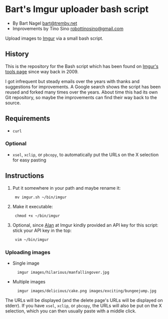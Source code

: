 Bart's Imgur uploader bash script
=================================

- By Bart Nagel <bart@tremby.net>
- Improvements by Tino Sino <robottinosino@gmail.com>

Upload images to [Imgur](http://imgur.com/) via a small bash script.

History
-------

This is the repository for the Bash script which has been found on [Imgur's
tools page](http://imgur.com/tools) since way back in 2009.

I got infrequent but steady emails over the years with thanks and suggestions
for improvements. A Google search shows the script has been reused and forked
many times over the years. About time this had its own Git repository, so maybe
the improvements can find their way back to the source.

Requirements
------------

- `curl`

### Optional

- `xsel`, `xclip`, or `pbcopy`, to automatically put the URLs on the X selection
  for easy pasting

Instructions
------------

1. Put it somewhere in your path and maybe rename it:

        mv imgur.sh ~/bin/imgur

2. Make it executable:

        chmod +x ~/bin/imgur

3. Optional, since [Alan](http://imgur.com/user/Alan) at Imgur kindly provided
   an API key for this script: stick your API key in the top:

        vim ~/bin/imgur

### Uploading images

- Single image

        imgur images/hilarious/manfallingover.jpg

- Multiple images

        imgur images/delicious/cake.png images/exciting/bungeejump.jpg

The URLs will be displayed (and the delete page's URLs will be displayed on
stderr). If you have `xsel`, `xclip`, or `pbcopy`, the URLs will also be put on
the X selection, which you can then usually paste with a middle click.
